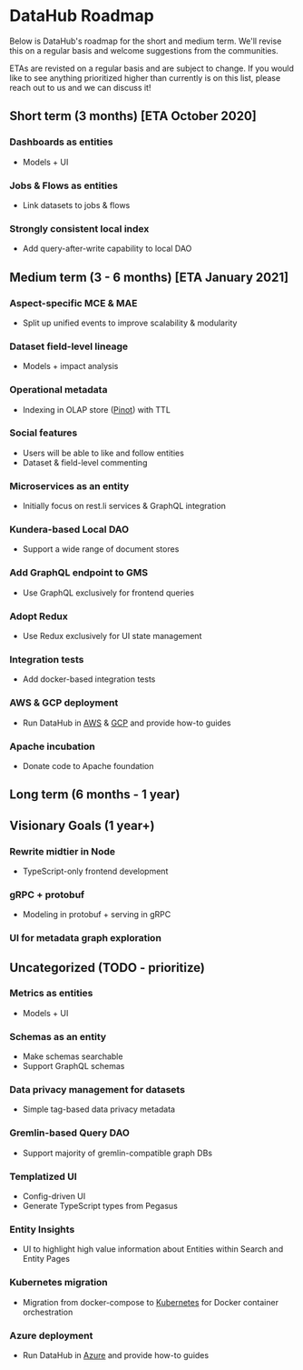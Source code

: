 # DataHub Roadmap

Below is DataHub's roadmap for the short and medium term. We'll revise this on a regular basis and welcome suggestions from the communities.

ETAs are revisted on a regular basis and are subject to change. If you would like to see anything prioritized higher than currently is on this list, please reach out to us and we can discuss it!

## Short term (3 months) [ETA October 2020]
### Dashboards as entities 
- Models + UI
### Jobs & Flows as entities
- Link datasets to jobs & flows
### Strongly consistent local index
- Add query-after-write capability to local DAO 

## Medium term (3 - 6 months) [ETA January 2021]
### Aspect-specific MCE & MAE
- Split up unified events to improve scalability & modularity
### Dataset field-level lineage
- Models + impact analysis
### Operational metadata
- Indexing in OLAP store ([Pinot](https://github.com/apache/incubator-pinot)) with TTL
### Social features
- Users will be able to like and follow entities
- Dataset & field-level commenting
### Microservices as an entity
- Initially focus on rest.li services & GraphQL integration
### Kundera-based Local DAO
- Support a wide range of document stores
### Add GraphQL endpoint to GMS
- Use GraphQL exclusively for frontend queries
### Adopt Redux
- Use Redux exclusively for UI state management
### Integration tests
- Add docker-based integration tests
### AWS & GCP deployment
- Run DataHub in [AWS](https://aws.amazon.com/) & [GCP](https://cloud.google.com/gcp) and provide how-to guides
### Apache incubation
- Donate code to Apache foundation

## Long term (6 months - 1 year)

## Visionary Goals (1 year+)
### Rewrite midtier in Node
- TypeScript-only frontend development
### gRPC + protobuf
- Modeling in protobuf + serving in gRPC
### UI for metadata graph exploration


## Uncategorized (TODO - prioritize)
### Metrics as entities
- Models + UI
### Schemas as an entity
- Make schemas searchable
- Support GraphQL schemas
### Data privacy management for datasets
- Simple tag-based data privacy metadata
### Gremlin-based Query DAO
- Support majority of gremlin-compatible graph DBs
### Templatized UI
- Config-driven UI
- Generate TypeScript types from Pegasus 
### Entity Insights
- UI to highlight high value information about Entities within Search and Entity Pages
### Kubernetes migration
- Migration from docker-compose to [Kubernetes](https://kubernetes.io/) for Docker container orchestration
### Azure deployment
- Run DataHub in [Azure](https://azure.microsoft.com/en-us/) and provide how-to guides
